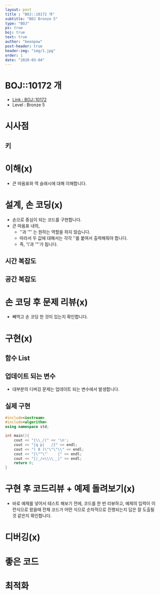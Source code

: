 ```yaml
---
layout: post
title : "BOJ::10172 개"
subtitle: "BOJ Bronze 5"
type: "BOJ"
ps: true
boj: true
text: true
author: "beenpow"
post-header: true
header-img: "img/1.jpg"
order: 1
date: "2020-03-04"
---
```



# BOJ::10172 개
- [Link : BOJ::10172](https://www.acmicpc.net/problem/10172)
- Level : Bronze 5

# 시사점

## 키

# 이해(x)
- 큰 따옴표와 역 슬래시에 대해 이해합니다.

# 설계, 손 코딩(x)
- 손으로 중심이 되는 코드를 구현합니다.
- 큰 따옴표 내의,
  - '\'과 '"' 는 원하는 역할을 하지 않습니다.
  - 따라서 두 값에 대해서는 각각 '\'를 붙여서 출력해줘야 합니다.
  - 즉, '\\'과 '\"'가 됩니다.

## 시간 복잡도

## 공간 복잡도

# 손 코딩 후 문제 리뷰(x)
- 빼먹고 손 코딩 한 것이 있는지 확인합니다.

# 구현(x)

## 함수 List 

## 업데이트 되는 변수
- 대부분의 디버깅 문제는 업데이트 되는 변수에서 발생합니다.

## 실제 구현 

```cpp
#include<iostream>
#include<algorithm>
using namespace std;

int main(){
	cout << "|\\_/|" << '\n';
	cout << "|q p|   /}" << endl;
	cout << "( 0 )\"\"\"\\" << endl;
	cout << "|\"^\"`    |" << endl;
	cout << "||_/=\\\\__|" << endl;
	return 0;
}
```

# 구현 후 코드리뷰 + 예제 돌려보기(x)
- 바로 예제를 넣어서 테스트 해보기 전에, 코드를 한 번 리뷰하고, 예제의 입력이 이런식으로 왔을때
  전체 코드가 어떤 식으로 순차적으로 진행되는지 답은 잘 도출될 것 같은지 확인합니다.

# 디버깅(x)

# 좋은 코드

# 최적화
